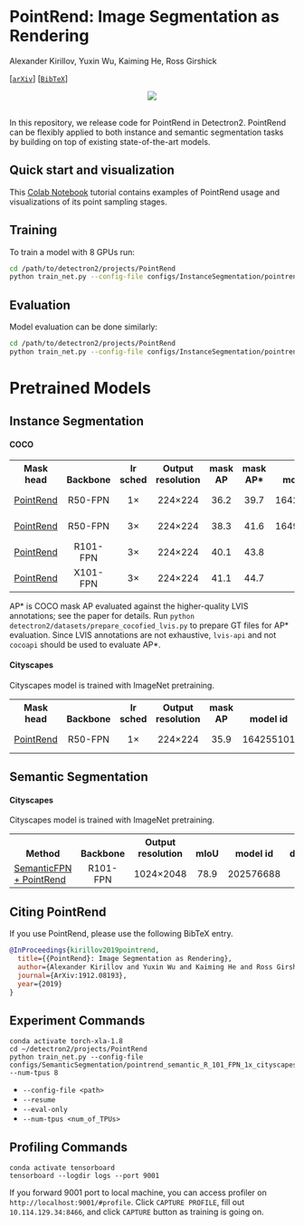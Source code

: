 # PointRend: Image Segmentation as Rendering

Alexander Kirillov, Yuxin Wu, Kaiming He, Ross Girshick

[[`arXiv`](https://arxiv.org/abs/1912.08193)] [[`BibTeX`](#CitingPointRend)]

<div align="center">
  <img src="https://alexander-kirillov.github.io/images/kirillov2019pointrend.jpg"/>
</div><br/>

In this repository, we release code for PointRend in Detectron2. PointRend can be flexibly applied to both instance and semantic segmentation tasks by building on top of existing state-of-the-art models.

## Quick start and visualization

This [Colab Notebook](https://colab.research.google.com/drive/1isGPL5h5_cKoPPhVL9XhMokRtHDvmMVL) tutorial contains examples of PointRend usage and visualizations of its point sampling stages.

## Training

To train a model with 8 GPUs run:
```bash
cd /path/to/detectron2/projects/PointRend
python train_net.py --config-file configs/InstanceSegmentation/pointrend_rcnn_R_50_FPN_1x_coco.yaml --num-gpus 8
```

## Evaluation

Model evaluation can be done similarly:
```bash
cd /path/to/detectron2/projects/PointRend
python train_net.py --config-file configs/InstanceSegmentation/pointrend_rcnn_R_50_FPN_1x_coco.yaml --eval-only MODEL.WEIGHTS /path/to/model_checkpoint
```

# Pretrained Models

## Instance Segmentation
#### COCO

<table><tbody>
<!-- START TABLE -->
<!-- TABLE HEADER -->
<th valign="bottom">Mask<br/>head</th>
<th valign="bottom">Backbone</th>
<th valign="bottom">lr<br/>sched</th>
<th valign="bottom">Output<br/>resolution</th>
<th valign="bottom">mask<br/>AP</th>
<th valign="bottom">mask<br/>AP&ast;</th>
<th valign="bottom">model id</th>
<th valign="bottom">download</th>
<!-- TABLE BODY -->
 <tr><td align="left"><a href="configs/InstanceSegmentation/pointrend_rcnn_R_50_FPN_1x_coco.yaml">PointRend</a></td>
<td align="center">R50-FPN</td>
<td align="center">1&times;</td>
<td align="center">224&times;224</td>
<td align="center">36.2</td>
<td align="center">39.7</td>
<td align="center">164254221</td>
<td align="center"><a href="https://dl.fbaipublicfiles.com/detectron2/PointRend/InstanceSegmentation/pointrend_rcnn_R_50_FPN_1x_coco/164254221/model_final_736f5a.pkl">model</a>&nbsp;|&nbsp;<a href="https://dl.fbaipublicfiles.com/detectron2/PointRend/InstanceSegmentation/pointrend_rcnn_R_50_FPN_1x_coco/164254221/metrics.json">metrics</a></td>
</tr>
 <tr><td align="left"><a href="configs/InstanceSegmentation/pointrend_rcnn_R_50_FPN_3x_coco.yaml">PointRend</a></td>
<td align="center">R50-FPN</td>
<td align="center">3&times;</td>
<td align="center">224&times;224</td>
<td align="center">38.3</td>
<td align="center">41.6</td>
<td align="center">164955410</td>
<td align="center"><a href="https://dl.fbaipublicfiles.com/detectron2/PointRend/InstanceSegmentation/pointrend_rcnn_R_50_FPN_3x_coco/164955410/model_final_edd263.pkl">model</a>&nbsp;|&nbsp;<a href="https://dl.fbaipublicfiles.com/detectron2/PointRend/InstanceSegmentation/pointrend_rcnn_R_50_FPN_3x_coco/164955410/metrics.json">metrics</a></td>
</tr>
</tr>
 <tr><td align="left"><a href="configs/InstanceSegmentation/pointrend_rcnn_R_101_FPN_3x_coco.yaml">PointRend</a></td>
<td align="center">R101-FPN</td>
<td align="center">3&times;</td>
<td align="center">224&times;224</td>
<td align="center">40.1</td>
<td align="center">43.8</td>
<td align="center"></td>
<td align="center"><a href="https://dl.fbaipublicfiles.com/detectron2/PointRend/InstanceSegmentation/pointrend_rcnn_R_101_FPN_3x_coco/28119983/model_final_3f4d2a.pkl">model</a>&nbsp;|&nbsp;<a href="https://dl.fbaipublicfiles.com/detectron2/PointRend/InstanceSegmentation/pointrend_rcnn_R_101_FPN_3x_coco/28119983/metrics.json">metrics</a></td>
</tr>
</tr>
 <tr><td align="left"><a href="configs/InstanceSegmentation/pointrend_rcnn_X_101_32x8d_FPN_3x_coco.yaml">PointRend</a></td>
<td align="center">X101-FPN</td>
<td align="center">3&times;</td>
<td align="center">224&times;224</td>
<td align="center">41.1</td>
<td align="center">44.7</td>
<td align="center"></td>
<td align="center"><a href="https://dl.fbaipublicfiles.com/detectron2/PointRend/InstanceSegmentation/pointrend_rcnn_X_101_32x8d_FPN_3x_coco/28119989/model_final_ba17b9.pkl">model</a>&nbsp;|&nbsp;<a href="https://dl.fbaipublicfiles.com/detectron2/PointRend/InstanceSegmentation/pointrend_rcnn_X_101_32x8d_FPN_3x_coco/28119989/metrics.json">metrics</a></td>
</tr>
</tbody></table>

AP&ast; is COCO mask AP evaluated against the higher-quality LVIS annotations; see the paper for details.
Run `python detectron2/datasets/prepare_cocofied_lvis.py` to prepare GT files for AP&ast; evaluation.
Since LVIS annotations are not exhaustive, `lvis-api` and not `cocoapi` should be used to evaluate AP&ast;.

#### Cityscapes
Cityscapes model is trained with ImageNet pretraining.

<table><tbody>
<!-- START TABLE -->
<!-- TABLE HEADER -->
<th valign="bottom">Mask<br/>head</th>
<th valign="bottom">Backbone</th>
<th valign="bottom">lr<br/>sched</th>
<th valign="bottom">Output<br/>resolution</th>
<th valign="bottom">mask<br/>AP</th>
<th valign="bottom">model id</th>
<th valign="bottom">download</th>
<!-- TABLE BODY -->
 <tr><td align="left"><a href="configs/InstanceSegmentation/pointrend_rcnn_R_50_FPN_1x_cityscapes.yaml">PointRend</a></td>
<td align="center">R50-FPN</td>
<td align="center">1&times;</td>
<td align="center">224&times;224</td>
<td align="center">35.9</td>
<td align="center">164255101</td>
<td align="center"><a href="https://dl.fbaipublicfiles.com/detectron2/PointRend/InstanceSegmentation/pointrend_rcnn_R_50_FPN_1x_cityscapes/164255101/model_final_115bfb.pkl">model</a>&nbsp;|&nbsp;<a href="https://dl.fbaipublicfiles.com/detectron2/PointRend/InstanceSegmentation/pointrend_rcnn_R_50_FPN_1x_cityscapes/164255101/metrics.json">metrics</a></td>
</tr>
</tbody></table>


## Semantic Segmentation

#### Cityscapes
Cityscapes model is trained with ImageNet pretraining.

<table><tbody>
<!-- START TABLE -->
<!-- TABLE HEADER -->
<th valign="bottom">Method</th>
<th valign="bottom">Backbone</th>
<th valign="bottom">Output<br/>resolution</th>
<th valign="bottom">mIoU</th>
<th valign="bottom">model id</th>
<th valign="bottom">download</th>
<!-- TABLE BODY -->
 <tr><td align="left"><a href="configs/SemanticSegmentation/pointrend_semantic_R_101_FPN_1x_cityscapes.yaml">SemanticFPN + PointRend</a></td>
<td align="center">R101-FPN</td>
<td align="center">1024&times;2048</td>
<td align="center">78.9</td>
<td align="center">202576688</td>
<td align="center"><a href="https://dl.fbaipublicfiles.com/detectron2/PointRend/SemanticSegmentation/pointrend_semantic_R_101_FPN_1x_cityscapes/202576688/model_final_cf6ac1.pkl">model</a>&nbsp;|&nbsp;<a href="https://dl.fbaipublicfiles.com/detectron2/PointRend/SemanticSegmentation/pointrend_semantic_R_101_FPN_1x_cityscapes/202576688/metrics.json">metrics</a></td>
</tr>
</tbody></table>

## <a name="CitingPointRend"></a>Citing PointRend

If you use PointRend, please use the following BibTeX entry.

```BibTeX
@InProceedings{kirillov2019pointrend,
  title={{PointRend}: Image Segmentation as Rendering},
  author={Alexander Kirillov and Yuxin Wu and Kaiming He and Ross Girshick},
  journal={ArXiv:1912.08193},
  year={2019}
}
```

## Experiment Commands
```
conda activate torch-xla-1.8
cd ~/detectron2/projects/PointRend
python train_net.py --config-file configs/SemanticSegmentation/pointrend_semantic_R_101_FPN_1x_cityscapes.yaml --num-tpus 8
```
* `--config-file <path>`
* `--resume`
* `--eval-only`
* `--num-tpus <num_of_TPUs>`

## Profiling Commands
```
conda activate tensorboard
tensorboard --logdir logs --port 9001
```
If you forward 9001 port to local machine, you can access profiler on `http://localhost:9001/#profile`. Click `CAPTURE PROFILE`, fill out `10.114.129.34:8466`, and click `CAPTURE` button as training is going on.